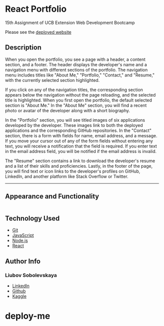 # React Portfolio
15th Assignment of UCB Extension Web Development Bootcamp

Please see the [deployed website]()

## Description

When you open the portfolio, you see a page with a header, a content section, and a footer. The header displays the developer's name and a navigation menu with different sections of the portfolio. The navigation menu includes titles like "About Me," "Portfolio," "Contact," and "Resume," with the currently selected section highlighted.

If you click on any of the navigation titles, the corresponding section appears below the navigation without the page reloading, and the selected title is highlighted. When you first open the portfolio, the default selected section is "About Me." In the "About Me" section, you will find a recent photo or avatar of the developer along with a short biography.

In the "Portfolio" section, you will see titled images of six applications developed by the developer. These images link to both the deployed applications and the corresponding GitHub repositories. In the "Contact" section, there is a form with fields for name, email address, and a message. If you move your cursor out of any of the form fields without entering any text, you will receive a notification that the field is required. If you enter text in the email address field, you will be notified if the email address is invalid.

The "Resume" section contains a link to download the developer's resume and a list of their skills and proficiencies. Lastly, in the footer of the page, you will find text or icon links to the developer's profiles on GitHub, LinkedIn, and another platform like Stack Overflow or Twitter.

---
## Appearance and Functionality
![]()

## Technology Used

- [Git](https://git-scm.com/)
- [JavaScript](https://www.javascript.com/)
- [Node.js](https://nodejs.dev/)
- [React](https://react.dev/)


## Author Info

### Liubov Sobolevskaya

- [LinkedIn](https://www.linkedin.com/in/liubov-sobolevskaya/)
- [Github](https://github.com/LiubovSobolevskaya)
- [Kaggle](https://www.kaggle.com/lyubovsobolevskaya)

# deploy-me
